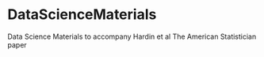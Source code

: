 # DataScienceMaterials
Data Science Materials to accompany Hardin et al The American Statistician paper
